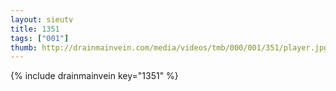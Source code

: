 ```yaml
--- 
layout: sieutv
title: 1351
tags: ["001"]
thumb: http://drainmainvein.com/media/videos/tmb/000/001/351/player.jpg
---
```

{% include drainmainvein key="1351" %} 
